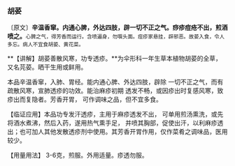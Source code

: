 ### 胡荽

〔原文〕**辛温香窜。内通心脾，外达四肢，辟一切不正之气。痧疹痘疮不出，煎酒喷之。**<small>心脾之气，得芳香而运行。含喷遍身，勿噀头面。痘疹家悬挂，辟邪恶。故荽入食，令人多忘。病人不宜食胡荽、黄花菜。</small>

**【讲解】胡荽善散风寒，功专透疹。**为伞形科一年生草本植物胡荽的全草，又名芫荽。晒干生用或鲜用。

本品辛温香窜，入肺、胃经。能内通心脾、外达四肢，辟除
一切不正之气，而有疏散风寒，宣肺透疹的功效。能治麻疹初期
透发不畅，或因疹出时复感风寒，致疹出而复隐者。芳香开胃，
可作调味之品，但不宜多食。

【临证应用】本品功专发汗透疹，主用于麻疹透发不出，
可单用煎汤熏洗，或先将酒水煮沸，然后入药，遂用热气熏手足，
并喷其胸部，促使出汗，以利麻疹透出；也可加人其他发散透疹剂中使用。其芳香开胃作用，仅作菜肴之调味品，医用较少。

【用量用法】 3-6克，煎服。外用适量。疹透勿服。

